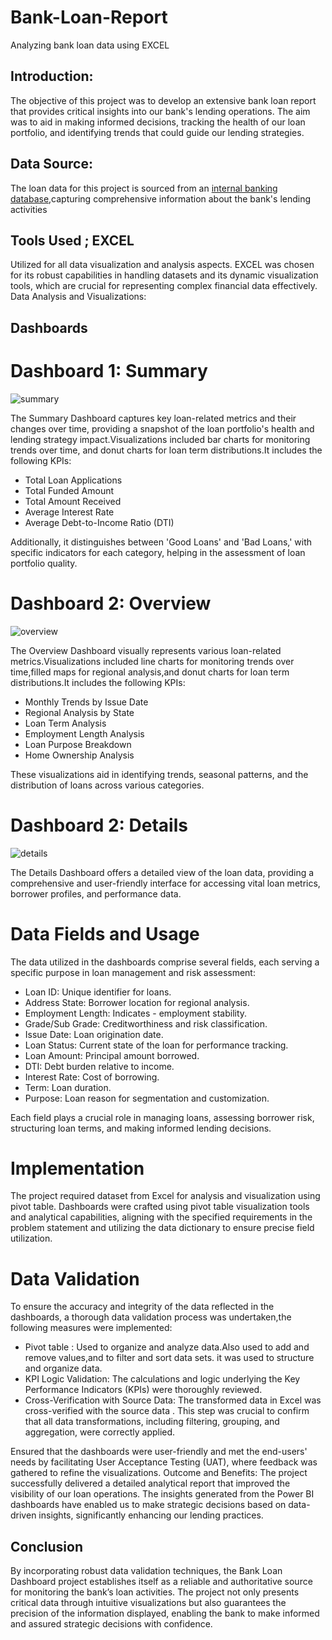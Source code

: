 # Bank-Loan-Report
Analyzing bank loan data using EXCEL 


## Introduction:

The objective of this project was to develop an extensive bank loan report that provides critical insights into our bank's lending operations. The aim was to aid in making informed decisions, tracking the health of our loan portfolio, and identifying trends that could guide our lending strategies.


## Data Source:

The loan data for this project is sourced from an  [internal banking database](https://www.kaggle.com/),capturing comprehensive information about the bank's lending activities


## Tools Used ; EXCEL

Utilized for all data visualization and analysis aspects. EXCEL was chosen for its robust capabilities in handling  datasets and its dynamic visualization tools, which are crucial for representing complex financial data effectively. Data Analysis and Visualizations:


## Dashboards

# Dashboard 1: Summary

![summary](https://github.com/user-attachments/assets/2b109e07-b98b-48a1-ae2b-e67131f4d371)

The Summary Dashboard captures key loan-related metrics and their changes over time, providing a snapshot of the loan portfolio's health and lending strategy impact.Visualizations included bar charts for monitoring trends over time, and donut charts for loan term distributions.It includes the following KPIs:

- Total Loan Applications
- Total Funded Amount
- Total Amount Received
- Average Interest Rate
- Average Debt-to-Income Ratio (DTI)

Additionally, it distinguishes between 'Good Loans' and 'Bad Loans,' with specific indicators for each category, helping in the assessment of loan portfolio quality.


# Dashboard 2: Overview

![overview](https://github.com/user-attachments/assets/209552e9-6ba0-4ee7-9628-c61d0e4927a2)


The Overview Dashboard visually represents various loan-related metrics.Visualizations included line charts for monitoring trends over time,filled maps for regional analysis,and donut charts for loan term distributions.It includes the following KPIs:

- Monthly Trends by Issue Date
- Regional Analysis by State
- Loan Term Analysis
- Employment Length Analysis
- Loan Purpose Breakdown
- Home Ownership Analysis

These visualizations aid in identifying trends, seasonal patterns, and the distribution of loans across various categories.




# Dashboard 2: Details

![details](https://github.com/user-attachments/assets/db5a9747-c7e2-446e-a072-2545c0f7f189)

The Details Dashboard offers a detailed view of the loan data, providing a comprehensive and user-friendly interface for accessing vital loan metrics, borrower profiles, and performance data.

# Data Fields and Usage

The data utilized in the dashboards comprise several fields, each serving a specific purpose in loan management and risk assessment:

- Loan ID: Unique identifier for loans.
- Address State: Borrower location for regional analysis.
- Employment Length: Indicates - employment stability.
- Grade/Sub Grade: Creditworthiness and risk classification.
- Issue Date: Loan origination date.
- Loan Status: Current state of the loan for performance tracking.
- Loan Amount: Principal amount borrowed.
- DTI: Debt burden relative to income.
- Interest Rate: Cost of borrowing.
- Term: Loan duration.
- Purpose: Loan reason for segmentation and customization.

Each field plays a crucial role in managing loans, assessing borrower risk, structuring loan terms, and making informed lending decisions.


# Implementation

The project required dataset from Excel for analysis and visualization using pivot table. Dashboards were crafted using pivot table visualization tools and analytical capabilities, aligning with the specified requirements in the problem statement and utilizing the data dictionary to ensure precise field utilization.


# Data Validation

To ensure the accuracy and integrity of the data reflected in the dashboards, a thorough data validation process was undertaken,the following measures were implemented:

- Pivot table : Used to organize and analyze data.Also used to add and remove values,and to filter and sort data sets. it was used to structure and organize data.
- KPI Logic Validation: The calculations and logic underlying the Key Performance Indicators (KPIs) were thoroughly reviewed.
- Cross-Verification with Source Data: The transformed data in Excel was cross-verified with the source data . This step was crucial to confirm that all data transformations, including filtering, grouping, and aggregation, were correctly applied.


Ensured that the dashboards were user-friendly and met the end-users' needs by facilitating User Acceptance Testing (UAT), where feedback was gathered to refine the visualizations. Outcome and Benefits: The project successfully delivered a detailed analytical report that improved the visibility of our loan operations. The insights generated from the Power BI dashboards have enabled us to make strategic decisions based on data-driven insights, significantly enhancing our lending practices.


## Conclusion


By incorporating robust data validation techniques, the Bank Loan Dashboard project establishes itself as a reliable and authoritative source for monitoring the bank’s loan activities. The project not only presents critical data through intuitive visualizations but also guarantees the precision of the information displayed, enabling the bank to make informed and assured strategic decisions with confidence.










